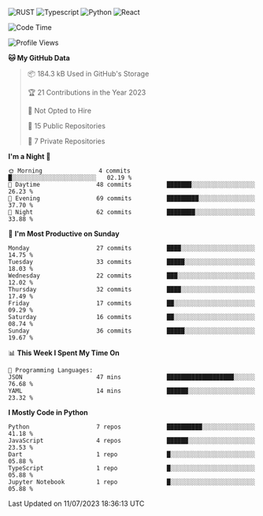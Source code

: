 ![RUST](https://img.shields.io/badge/-Rust-141414?style=flat&logo=rust)
![Typescript](https://img.shields.io/badge/-Typescript-141414?style=flat&logo=typescript)
![Python](https://img.shields.io/badge/-Python-141414?style=flat&logo=python)
![React](https://img.shields.io/badge/-React-141414?style=flat&logo=react)

<!--START_SECTION:waka-->
![Code Time](http://img.shields.io/badge/Code%20Time-592%20hrs%2039%20mins-blue)

![Profile Views](http://img.shields.io/badge/Profile%20Views-14-blue)

**🐱 My GitHub Data** 

> 📦 184.3 kB Used in GitHub's Storage 
 > 
> 🏆 21 Contributions in the Year 2023
 > 
> 🚫 Not Opted to Hire
 > 
> 📜 15 Public Repositories 
 > 
> 🔑 7 Private Repositories 
 > 
**I'm a Night 🦉** 

```text
🌞 Morning                4 commits           █░░░░░░░░░░░░░░░░░░░░░░░░   02.19 % 
🌆 Daytime                48 commits          ███████░░░░░░░░░░░░░░░░░░   26.23 % 
🌃 Evening                69 commits          █████████░░░░░░░░░░░░░░░░   37.70 % 
🌙 Night                  62 commits          ████████░░░░░░░░░░░░░░░░░   33.88 % 
```
📅 **I'm Most Productive on Sunday** 

```text
Monday                   27 commits          ████░░░░░░░░░░░░░░░░░░░░░   14.75 % 
Tuesday                  33 commits          █████░░░░░░░░░░░░░░░░░░░░   18.03 % 
Wednesday                22 commits          ███░░░░░░░░░░░░░░░░░░░░░░   12.02 % 
Thursday                 32 commits          ████░░░░░░░░░░░░░░░░░░░░░   17.49 % 
Friday                   17 commits          ██░░░░░░░░░░░░░░░░░░░░░░░   09.29 % 
Saturday                 16 commits          ██░░░░░░░░░░░░░░░░░░░░░░░   08.74 % 
Sunday                   36 commits          █████░░░░░░░░░░░░░░░░░░░░   19.67 % 
```


📊 **This Week I Spent My Time On** 

```text
💬 Programming Languages: 
JSON                     47 mins             ███████████████████░░░░░░   76.68 % 
YAML                     14 mins             ██████░░░░░░░░░░░░░░░░░░░   23.32 % 
```

**I Mostly Code in Python** 

```text
Python                   7 repos             ██████████░░░░░░░░░░░░░░░   41.18 % 
JavaScript               4 repos             ██████░░░░░░░░░░░░░░░░░░░   23.53 % 
Dart                     1 repo              █░░░░░░░░░░░░░░░░░░░░░░░░   05.88 % 
TypeScript               1 repo              █░░░░░░░░░░░░░░░░░░░░░░░░   05.88 % 
Jupyter Notebook         1 repo              █░░░░░░░░░░░░░░░░░░░░░░░░   05.88 % 
```




 Last Updated on 11/07/2023 18:36:13 UTC
<!--END_SECTION:waka-->
